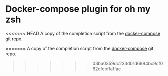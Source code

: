 # Docker-compose plugin for oh my zsh

<<<<<<< HEAD
A copy of the completion script from the [docker-compose](https://github.com/docker/compose/blob/master/contrib/completion/zsh/_docker-compose) git repo.

=======
A copy of the completion script from the [docker-compose](1) git repo.

[1]:[https://github.com/docker/compose/blob/master/contrib/completion/zsh/_docker-compose]
>>>>>>> 03ba0359dc233d01d6994bc9cf062cfebffa1fac

